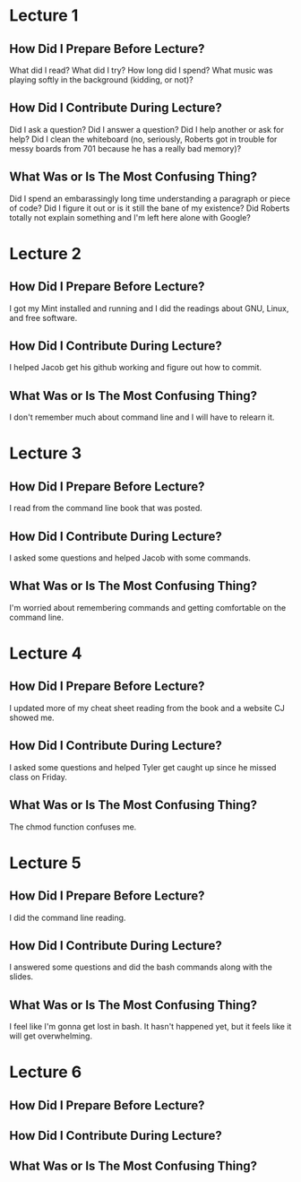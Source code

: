 # Lecture 1

## How Did I Prepare Before Lecture?

What did I read?  What did I try?  How long did I spend?
What music was playing softly in the background (kidding, or not)?

## How Did I Contribute During Lecture?

Did I ask a question?  Did I answer a question?  Did I help another or
ask for help? Did I clean the whiteboard (no, seriously, Roberts got
in trouble for messy boards from 701 because he has a really bad memory)?

## What Was or Is The Most Confusing Thing?

Did I spend an embarassingly long time understanding a paragraph or
piece of code?  Did I figure it out or is it still the bane of my 
existence?  Did Roberts totally not explain something and I'm left here
alone with Google?

# Lecture 2

## How Did I Prepare Before Lecture?

I got my Mint installed and running and I did the readings about GNU, Linux, and free software.

## How Did I Contribute During Lecture?

I helped Jacob get his github working and figure out how to commit.

## What Was or Is The Most Confusing Thing?

I don't remember much about command line and I will have to relearn it.

# Lecture 3

## How Did I Prepare Before Lecture?

I read from the command line book that was posted.

## How Did I Contribute During Lecture?

I asked some questions and helped Jacob with some commands.

## What Was or Is The Most Confusing Thing?

I'm worried about remembering commands and getting comfortable on the command line.

# Lecture 4

## How Did I Prepare Before Lecture?

I updated more of my cheat sheet reading from the book and a website CJ showed me.

## How Did I Contribute During Lecture?

I asked some questions and helped Tyler get caught up since he missed class on Friday.

## What Was or Is The Most Confusing Thing?

The chmod function confuses me.

# Lecture 5

## How Did I Prepare Before Lecture?

I did the command line reading.

## How Did I Contribute During Lecture?

I answered some questions and did the bash commands along with the slides.

## What Was or Is The Most Confusing Thing?

I feel like I'm gonna get lost in bash. It hasn't happened yet, but it feels like it will get overwhelming.

# Lecture 6

## How Did I Prepare Before Lecture?

## How Did I Contribute During Lecture?

## What Was or Is The Most Confusing Thing?
